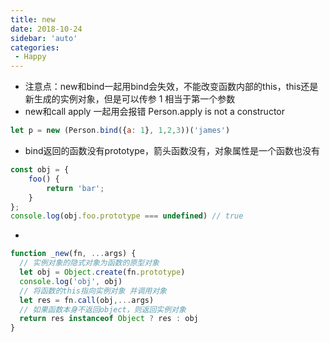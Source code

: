 ```yaml
---
title: new
date: 2018-10-24
sidebar: 'auto'
categories:
 - Happy
---
```


-   注意点：new和bind一起用bind会失效，不能改变函数内部的this，this还是新生成的实例对象，但是可以传参 1 相当于第一个参数
-    new和call apply 一起用会报错      Person.apply is not a constructor
```js
let p = new (Person.bind({a: 1}, 1,2,3))('james')
```
-   bind返回的函数没有prototype，箭头函数没有，对象属性是一个函数也没有
```js
const obj = {
    foo() {
        return 'bar';
    }
};
console.log(obj.foo.prototype === undefined) // true
```
-   
```js
function _new(fn, ...args) {
  // 实例对象的隐式对象为函数的原型对象
  let obj = Object.create(fn.prototype)
  console.log('obj', obj)
  // 将函数的this指向实例对象 并调用对象
  let res = fn.call(obj,...args)
  // 如果函数本身不返回object，则返回实例对象
  return res instanceof Object ? res : obj
}
```